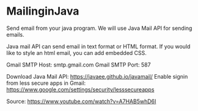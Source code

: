 # MailinginJava
Send email from your java program. We will use Java Mail API for sending emails.

Java mail API can send email in text format or HTML format. If you would like to style an html email, you can add embedded CSS.

Gmail SMTP Host: smtp.gmail.com
Gmail SMTP Port: 587

Download Java Mail API: https://javaee.github.io/javamail/
Enable signin from less secure apps in Gmail: https://www.google.com/settings/security/lesssecureapps

Source:
https://www.youtube.com/watch?v=A7HAB5whD6I
